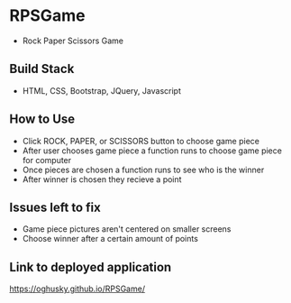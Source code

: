 # RPSGame
- Rock Paper Scissors Game

## Build Stack
- HTML, CSS, Bootstrap, JQuery, Javascript

## How to Use
- Click ROCK, PAPER, or SCISSORS button to choose game piece
- After user chooses game piece a function runs to choose game piece for computer
- Once pieces are chosen a function runs to see who is the winner
- After winner is chosen they recieve a point

## Issues left to fix
- Game piece pictures aren't centered on smaller screens
- Choose winner after a certain amount of points

## Link to deployed application
https://oghusky.github.io/RPSGame/

